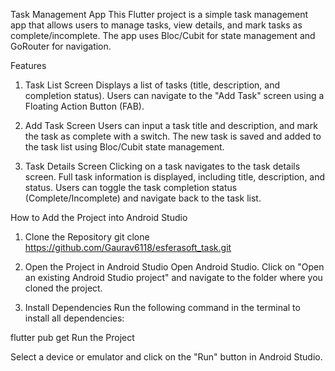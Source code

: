 Task Management App
This Flutter project is a simple task management app that allows users to manage tasks, view
details, and mark tasks as complete/incomplete. The app uses Bloc/Cubit for state management and
GoRouter for navigation.

Features
1) Task List Screen
Displays a list of tasks (title, description, and completion status).
Users can navigate to the "Add Task" screen using a Floating Action Button (FAB).

2) Add Task Screen
Users can input a task title and description, and mark the task as complete with a switch.
The new task is saved and added to the task list using Bloc/Cubit state management.

3) Task Details Screen
Clicking on a task navigates to the task details screen.
Full task information is displayed, including title, description, and status.
Users can toggle the task completion status (Complete/Incomplete) and navigate back to the task
list.

How to Add the Project into Android Studio
1) Clone the Repository
git clone https://github.com/Gaurav6118/esferasoft_task.git

2) Open the Project in Android Studio
Open Android Studio.
Click on "Open an existing Android Studio project" and navigate to the folder where you cloned the
project.

3) Install Dependencies
Run the following command in the terminal to install all dependencies:

flutter pub get
Run the Project

Select a device or emulator and click on the "Run" button in Android Studio.